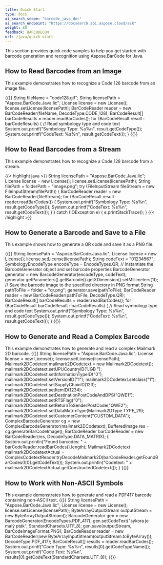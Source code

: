 ```yaml
---
title: Quick Start
type: docs
ai_search_scope: "barcode_java_doc"
ai_search_endpoint: "https://docsearch.api.aspose.cloud/ask"
weight: 80
feedback: BARCODECOM
url: /java/quick-start
---
```


This section provides quick code samples to help you get started with barcode 
generation and recognition using Aspose.BarCode for Java.

## **How to Read Barcodes from an Image**
This example demonstrates how to recognize a Code 128 barcode from an image file.

{{<highlight java>}}
    String fileName = "code128.gif";
    String licensePath =  "Aspose.BarCode.Java.lic";
    License license = new License();
    license.setLicense(licensePath);
    BarCodeReader reader = new BarCodeReader(fileName, DecodeType.CODE_128);
    BarCodeResult[] barCodeResults = reader.readBarCodes();
    for (BarCodeResult result : barCodeResults)
    {
        // Read symbology type and code text
        System.out.printf("Symbology Type: %s%n", result.getCodeType());
        System.out.printf("CodeText: %s%n", result.getCodeText());
    }
{{</highlight>}}
## **How to Read Barcodes from a Stream**
This example demonstrates how to recognize a Code 128 barcode from a stream.

{{< highlight java >}}
    String licensePath =  "Aspose.BarCode.Java.lic";
    License license = new License();
    license.setLicense(licensePath);
    String filePath = folderPath + "image.png";
    try (FileInputStream fileStream = new FileInputStream(filePath))
    {
        BarCodeReader reader = new BarCodeReader(fileStream);
        for (BarCodeResult result : reader.readBarCodes())
        {
        System.out.printf("Symbology Type: %s%n", result.getCodeType());
        System.out.printf("CodeText: %s%n", result.getCodeText());
        }
    }
    catch (IOException e)
    {
        e.printStackTrace();
    }
{{< /highlight >}}

## **How to Generate a Barcode and Save to a File**
This example shows how to generate a QR code and save it as a PNG file.

{{<highlight java>}}
    String licensePath =  "Aspose.BarCode.Java.lic";
    License license = new License();
    license.setLicense(licensePath);
    String codeText = "01234567";
    SymbologyEncodeType encodeType = EncodeTypes.QR;
    // Instantiate the BarcodeGenerator object and set barcode properties
    BarcodeGenerator generator = new BarcodeGenerator(encodeType, codeText);
    generator.getParameters().getBarcode().getXDimension().setMillimeters(1f);
    // Save the barcode image to the specified directory in PNG format
    String pathToFile = folder + "qr.png";
    generator.save(pathToFile);
    BarCodeReader reader = new BarCodeReader(pathToFile, DecodeType.QR);
    BarCodeResult[] barCodeResults = reader.readBarCodes();
    for (BarCodeResult barCodeResult : barCodeResults)
    {
        // Read symbology type and code text
        System.out.printf("Symbology Type: %s%n", result.getCodeType());
        System.out.printf("CodeText: %s%n", result.getCodeText());
    }
{{</highlight>}}

## **How to Generate and Read a Complex Barcode**
This example demonstrates how to generate and read a complex Mailmark 2D barcode.
{{<highlight java>}}
    String licensePath =  "Aspose.BarCode.Java.lic";
    License license = new License();
    license.setLicense(licensePath);
    Mailmark2DCodetext mailmark2DCodetext = new Mailmark2DCodetext();
    mailmark2DCodetext.setUPUCountryID("JGB ");
    mailmark2DCodetext.setInformationTypeID("0");
    mailmark2DCodetext.setVersionID("1");
    mailmark2DCodetext.setclass("1");
    mailmark2DCodetext.setSupplyChainID(123);
    mailmark2DCodetext.setItemID(1234);
    mailmark2DCodetext.setDestinationPostCodeAndDPS("QWE1");
    mailmark2DCodetext.setRTSFlag("0");
    mailmark2DCodetext.setReturnToSenderPostCode("QWE2");
    mailmark2DCodetext.setDataMatrixType(Mailmark2DType.TYPE_29);
    mailmark2DCodetext.setCustomerContent("CUSTOM_DATA");
    ComplexBarcodeGenerator cg = new ComplexBarcodeGenerator(mailmark2DCodetext);
    BufferedImage res = cg.generateBarCodeImage();
    BarCodeReader barCodeReader = new BarCodeReader(res, DecodeType.DATA_MATRIX);
    {
        System.out.println("Found barcodes: " + barCodeReader.readBarCodes().length);
        Mailmark2DCodetext mailmark2DCodetextActual = ComplexCodetextReader.tryDecodeMailmark2D(barCodeReader.getFoundBarCodes()[0].getCodeText());
        System.out.println("Codetext: " + mailmark2DCodetextActual.getConstructedCodetext());
    }
{{</highlight>}}

## **How to Work with Non-ASCII Symbols**
This example demonstrates how to generate and read a PDF417 barcode containing non-ASCII text.
{{<highlight java>}}
    String licensePath =  "Aspose.BarCode.Java.lic";
    License license = new License();
    license.setLicense(licensePath);
    ByteArrayOutputStream outputStream = new ByteArrayOutputStream();
    BarcodeGenerator gen = new BarcodeGenerator(EncodeTypes.PDF_417);
    gen.setCodeText("sýkora je malý pták", StandardCharsets.UTF_8);
    gen.save(outputStream, BarCodeImageFormat.PNG);
    BarCodeReader reader = new BarCodeReader(new ByteArrayInputStream(outputStream.toByteArray()), DecodeType.PDF_417);
    BarCodeResult[] results = reader.readBarCodes();
    System.out.printf("Code Type: %s%n", results[0].getCodeTypeName());
    System.out.printf("Code Text: %s%n", results[0].getCodeText(StandardCharsets.UTF_8));
{{</highlight>}}



